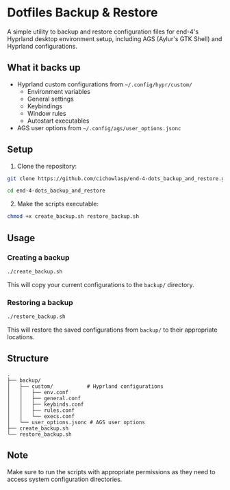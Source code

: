 # Dotfiles Backup & Restore

A simple utility to backup and restore configuration files for end-4's Hyprland desktop environment setup, including AGS (Aylur's GTK Shell) and Hyprland configurations.

## What it backs up

-   Hyprland custom configurations from `~/.config/hypr/custom/`
    -   Environment variables
    -   General settings
    -   Keybindings
    -   Window rules
    -   Autostart executables
-   AGS user options from `~/.config/ags/user_options.jsonc`

## Setup

1. Clone the repository:

```bash
git clone https://github.com/cichowlasp/end-4-dots_backup_and_restore.git

cd end-4-dots_backup_and_restore
```

2. Make the scripts executable:

```bash
chmod +x create_backup.sh restore_backup.sh
```

## Usage

### Creating a backup

```bash
./create_backup.sh
```

This will copy your current configurations to the `backup/` directory.

### Restoring a backup

```bash
./restore_backup.sh
```

This will restore the saved configurations from `backup/` to their appropriate locations.

## Structure

```
.
├── backup/
│   ├── custom/           # Hyprland configurations
│   │   ├── env.conf
│   │   ├── general.conf
│   │   ├── keybinds.conf
│   │   ├── rules.conf
│   │   └── execs.conf
│   └── user_options.jsonc # AGS user options
├── create_backup.sh
└── restore_backup.sh
```

## Note

Make sure to run the scripts with appropriate permissions as they need to access system configuration directories.

